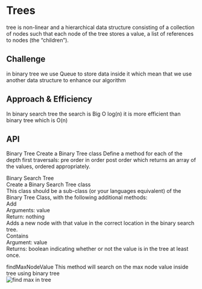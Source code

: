 # Trees
tree is non-linear and a hierarchical data structure consisting of a collection of nodes such that each node of the tree stores a value, a list of references to nodes (the “children”).    

## Challenge
in binary tree we use Queue to store data inside it  which mean that we use another data structure to enhance our algorithm  
## Approach & Efficiency
In binary search tree the search is Big O log(n) it is more efficient than binary tree which is O(n)
## API
Binary Tree
Create a Binary Tree class
Define a method for each of the depth first traversals:
pre order
in order
post order which returns an array of the values, ordered appropriately.  


Binary Search Tree  
Create a Binary Search Tree class   
This class should be a sub-class (or your languages equivalent) of the Binary Tree Class, with the following additional methods:   
Add    
Arguments: value   
Return: nothing    
Adds a new node with that value in the correct location in the binary search tree.   
Contains   
Argument: value   
Returns: boolean indicating whether or not the value is in the tree at least once.   

findMaxNodeValue
This method will search on the max node value  inside tree using binary tree    
![find max in tree](https://user-images.githubusercontent.com/97651232/162583139-ae6d528a-6589-4626-adca-1cd78df257f8.png)